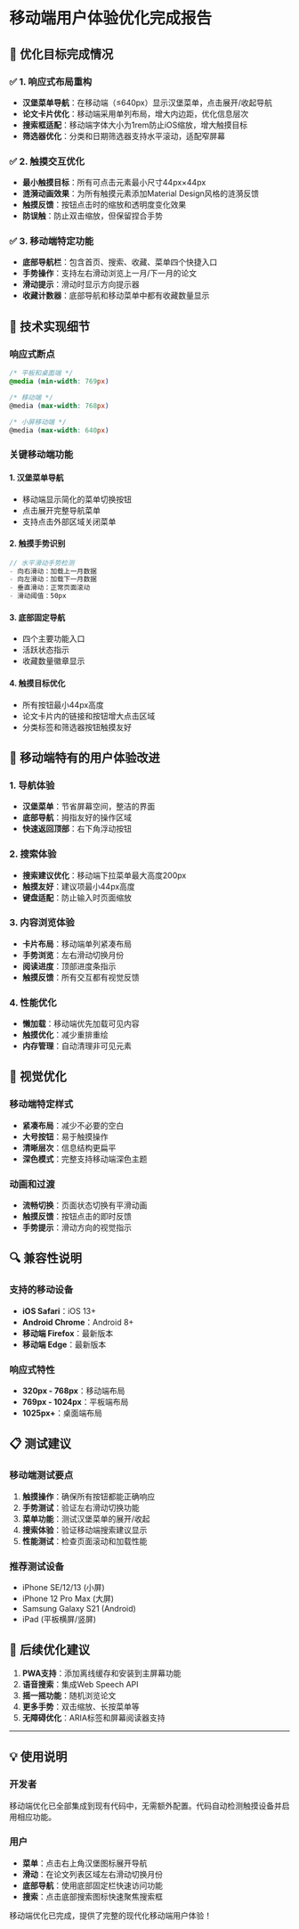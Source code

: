 # 移动端用户体验优化完成报告

## 🎯 优化目标完成情况

### ✅ 1. 响应式布局重构
- **汉堡菜单导航**：在移动端（≤640px）显示汉堡菜单，点击展开/收起导航
- **论文卡片优化**：移动端采用单列布局，增大内边距，优化信息层次
- **搜索框适配**：移动端字体大小为1rem防止iOS缩放，增大触摸目标
- **筛选器优化**：分类和日期筛选器支持水平滚动，适配窄屏幕

### ✅ 2. 触摸交互优化
- **最小触摸目标**：所有可点击元素最小尺寸44px×44px
- **涟漪动画效果**：为所有触摸元素添加Material Design风格的涟漪反馈
- **触摸反馈**：按钮点击时的缩放和透明度变化效果
- **防误触**：防止双击缩放，但保留捏合手势

### ✅ 3. 移动端特定功能
- **底部导航栏**：包含首页、搜索、收藏、菜单四个快捷入口
- **手势操作**：支持左右滑动浏览上一月/下一月的论文
- **滑动提示**：滑动时显示方向提示器
- **收藏计数器**：底部导航和移动菜单中都有收藏数量显示

## 🔧 技术实现细节

### 响应式断点
```css
/* 平板和桌面端 */
@media (min-width: 769px)

/* 移动端 */
@media (max-width: 768px)

/* 小屏移动端 */
@media (max-width: 640px)
```

### 关键移动端功能

#### 1. 汉堡菜单导航
- 移动端显示简化的菜单切换按钮
- 点击展开完整导航菜单
- 支持点击外部区域关闭菜单

#### 2. 触摸手势识别
```javascript
// 水平滑动手势检测
- 向右滑动：加载上一月数据
- 向左滑动：加载下一月数据
- 垂直滑动：正常页面滚动
- 滑动阈值：50px
```

#### 3. 底部固定导航
- 四个主要功能入口
- 活跃状态指示
- 收藏数量徽章显示

#### 4. 触摸目标优化
- 所有按钮最小44px高度
- 论文卡片内的链接和按钮增大点击区域
- 分类标签和筛选器按钮触摸友好

## 📱 移动端特有的用户体验改进

### 1. 导航体验
- **汉堡菜单**：节省屏幕空间，整洁的界面
- **底部导航**：拇指友好的操作区域
- **快速返回顶部**：右下角浮动按钮

### 2. 搜索体验
- **搜索建议优化**：移动端下拉菜单最大高度200px
- **触摸友好**：建议项最小44px高度
- **键盘适配**：防止输入时页面缩放

### 3. 内容浏览体验
- **卡片布局**：移动端单列紧凑布局
- **手势浏览**：左右滑动切换月份
- **阅读进度**：顶部进度条指示
- **触摸反馈**：所有交互都有视觉反馈

### 4. 性能优化
- **懒加载**：移动端优先加载可见内容
- **触摸优化**：减少重排重绘
- **内存管理**：自动清理非可见元素

## 🎨 视觉优化

### 移动端特定样式
- **紧凑布局**：减少不必要的空白
- **大号按钮**：易于触摸操作
- **清晰层次**：信息结构更扁平
- **深色模式**：完整支持移动端深色主题

### 动画和过渡
- **流畅切换**：页面状态切换有平滑动画
- **触摸反馈**：按钮点击的即时反馈
- **手势提示**：滑动方向的视觉指示

## 🔍 兼容性说明

### 支持的移动设备
- **iOS Safari**：iOS 13+
- **Android Chrome**：Android 8+
- **移动端 Firefox**：最新版本
- **移动端 Edge**：最新版本

### 响应式特性
- **320px - 768px**：移动端布局
- **769px - 1024px**：平板端布局
- **1025px+**：桌面端布局

## 📋 测试建议

### 移动端测试要点
1. **触摸操作**：确保所有按钮都能正确响应
2. **手势测试**：验证左右滑动切换功能
3. **菜单功能**：测试汉堡菜单的展开/收起
4. **搜索体验**：验证移动端搜索建议显示
5. **性能测试**：检查页面滚动和加载性能

### 推荐测试设备
- iPhone SE/12/13 (小屏)
- iPhone 12 Pro Max (大屏)
- Samsung Galaxy S21 (Android)
- iPad (平板横屏/竖屏)

## 🚀 后续优化建议

1. **PWA支持**：添加离线缓存和安装到主屏幕功能
2. **语音搜索**：集成Web Speech API
3. **摇一摇功能**：随机浏览论文
4. **更多手势**：双击缩放、长按菜单等
5. **无障碍优化**：ARIA标签和屏幕阅读器支持

---

## 💡 使用说明

### 开发者
移动端优化已全部集成到现有代码中，无需额外配置。代码自动检测触摸设备并启用相应功能。

### 用户
- **菜单**：点击右上角汉堡图标展开导航
- **滑动**：在论文列表区域左右滑动切换月份
- **底部导航**：使用底部固定栏快速访问功能
- **搜索**：点击底部搜索图标快速聚焦搜索框

移动端优化已完成，提供了完整的现代化移动端用户体验！
